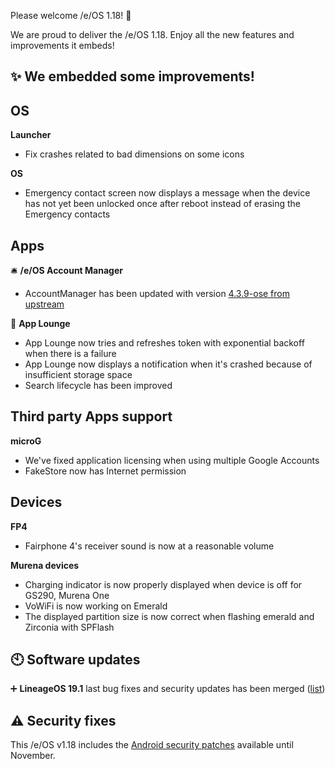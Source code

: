 Please welcome /e/OS 1.18! :rocket:

We are proud to deliver the /e/OS 1.18. Enjoy all the new features and improvements it embeds!

## ✨ We embedded some improvements! 

## OS


**Launcher**
-  Fix crashes related to bad dimensions on some icons   

**OS**
-  Emergency contact screen now displays a message when the device has not yet been unlocked once after reboot instead of erasing the Emergency contacts

## Apps

🛎️ **/e/OS Account Manager**
- AccountManager has been updated with version [4.3.9-ose from upstream](https://github.com/bitfireAT/davx5-ose/releases/tag/v4.3.9-ose)

📲 **App Lounge**
-  App Lounge now tries and refreshes token with exponential backoff when there is a failure
-  App Lounge now displays a notification when it's crashed because of insufficient storage space
-  Search lifecycle has been improved



## Third party Apps support

**microG**
-  We've fixed application licensing when using multiple Google Accounts
-  FakeStore now has Internet permission


## Devices
   

**FP4**
- Fairphone 4's receiver sound is now at a reasonable volume


**Murena devices**
- Charging indicator is now properly displayed when device is off for GS290, Murena One
- VoWiFi is now working on Emerald
- The displayed partition size is now correct when flashing emerald and Zirconia with SPFlash 


## 🕙 Software updates

➕ **LineageOS 19.1** last bug fixes and security updates has been merged ([list](https://review.lineageos.org/q/branch:lineage-19.1+status:merged+after:%222023-10-24+12:33:00+%252B0200%22+before:%222023-11-21+12:33:00+%252B0200%22))



## ⚠ Security fixes

This /e/OS v1.18 includes the [Android security patches](https://source.android.com/security/bulletin/2023-11-01) available until November.


